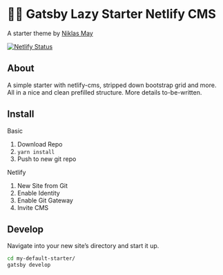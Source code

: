 # 🚀😴 Gatsby Lazy Starter Netlify CMS
A starter theme by [Niklas May](https://https://github.com/ndotmdot/)

[![Netlify Status](https://api.netlify.com/api/v1/badges/1dd01078-b1c1-477e-8c68-f72f63d28db1/deploy-status)](https://app.netlify.com/sites/gatsby-lazy-starter-netlify-cms/deploys)

## About 
A simple starter with netlify-cms, stripped down bootstrap grid and more. All in a nice and clean prefilled structure. More details to-be-written.

## Install

Basic
  1. Download Repo
  2. `yarn install`
  3. Push to new git repo

Netlify
  1. New Site from Git
  2. Enable Identity
  3. Enable Git Gateway
  4. Invite CMS


## Develop

Navigate into your new site’s directory and start it up.

```sh
cd my-default-starter/
gatsby develop
```
